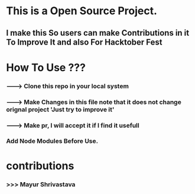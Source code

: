 # This is a Open Source Project.
## I make this So users can make Contributions in it To Improve It and also For Hacktober Fest


#  How To Use ???

### ---> Clone this repo in your local system
### ---> Make Changes in this file note that it does not change orignal project 'Just try to improve it'
### ---> Make pr, I will accept it if I find it usefull


### Add Node Modules Before Use.


# contributions

### >>> Mayur Shrivastava
